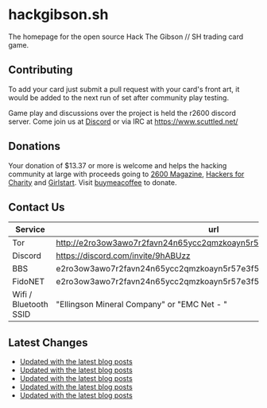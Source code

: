 # hackgibson.sh
The homepage for the open source Hack The Gibson // SH trading card game.


## Contributing

To add your card just submit a pull request with your card's front art, it would be added to the next run of set after community play testing.

Game play and discussions over the project is held the r2600 discord server. Come join us at [Discord](https://discord.com/invite/9hABUzz) or via IRC at https://www.scuttled.net/


## Donations

Your donation of $13.37 or more is welcome and helps the hacking community at large with proceeds going to [2600 Magazine](https://2600.com/), [Hackers for Charity](https://hackersforcharity.org) and [Girlstart](https://girlstart.org).  Visit [buymeacoffee](https://www.buymeacoffee.com/hackgibson.sh) to donate.


## Contact Us

Service | url
-|-
Tor | http://e2ro3ow3awo7r2favn24n65ycc2qmzkoayn5r57e3f56nvjwdcgg32ad.onion
Discord | https://discord.com/invite/9hABUzz
BBS | e2ro3ow3awo7r2favn24n65ycc2qmzkoayn5r57e3f56nvjwdcgg32ad.onion:23
FidoNET | e2ro3ow3awo7r2favn24n65ycc2qmzkoayn5r57e3f56nvjwdcgg32ad.onion:24554
Wifi / Bluetooth SSID | "Ellingson Mineral Company" or "EMC Net - <fidonet address>"

## Latest Changes
<!-- BLOG-POST-LIST:START -->
- [Updated with the latest blog posts](https://github.com/DFW2600/hackgibson.sh/commit/e0772e55c970f0e75b7853d65a8ad1d9a7cab2ed)
- [Updated with the latest blog posts](https://github.com/DFW2600/hackgibson.sh/commit/1415a1132ff6323f7f7117ecc6295cecd3163c7b)
- [Updated with the latest blog posts](https://github.com/DFW2600/hackgibson.sh/commit/2b47aa2454a8920361f9aec376e78df2a3ffe012)
- [Updated with the latest blog posts](https://github.com/DFW2600/hackgibson.sh/commit/aa03d631ed981cff244d5256c911048b52d171e1)
- [Updated with the latest blog posts](https://github.com/DFW2600/hackgibson.sh/commit/6daa55f13d8d8ab6797db2f3a0bf359fb326ee8c)
<!-- BLOG-POST-LIST:END -->
